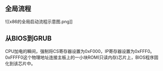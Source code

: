 ## 全局流程
![[x86的全局启动流程示意图.png]]
## 从BIOS到GRUB
CPU加电的瞬间，强制将CS寄存器设置为0xF000，IP寄存器设置为0xFFF0。
0xFFFF0这个物理地址连接主板上的一小块ROM(只读内存)芯片上，BIOS程序固化到该芯片中。
